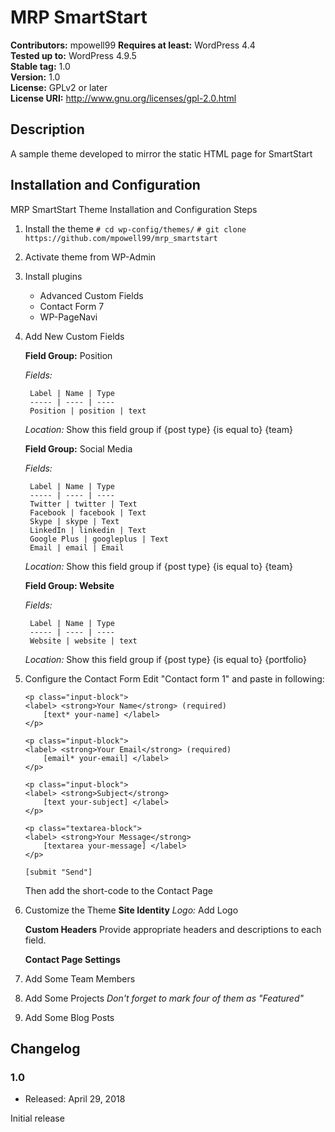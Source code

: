 # MRP SmartStart

**Contributors:** mpowell99
**Requires at least:** WordPress 4.4  
**Tested up to:** WordPress 4.9.5  
**Stable tag:** 1.0  
**Version:** 1.0  
**License:** GPLv2 or later  
**License URI:** http://www.gnu.org/licenses/gpl-2.0.html  

## Description

A sample theme developed to mirror the static HTML page for SmartStart

## Installation and Configuration
MRP SmartStart Theme
Installation and Configuration Steps

1. Install the theme
`# cd wp-config/themes/`
`# git clone https://github.com/mpowell99/mrp_smartstart`


1. Activate theme from WP-Admin


1. Install plugins
    * Advanced Custom Fields
    * Contact Form 7
    * WP-PageNavi


1. Add New Custom Fields

    **Field Group:** Position

    *Fields:*

        Label | Name | Type
        ----- | ---- | ----
        Position | position | text

    *Location:* Show this field group if {post type} {is equal to} {team}

    **Field Group:** Social Media

    *Fields:*

        Label | Name | Type
        ----- | ---- | ----
        Twitter | twitter | Text
        Facebook | facebook | Text
        Skype | skype | Text
        LinkedIn | linkedin | Text
        Google Plus | googleplus | Text
        Email | email | Email

    *Location:* Show this field group if {post type} {is equal to} {team}

    **Field Group: Website**

    *Fields:*

        Label | Name | Type
        ----- | ---- | ----
        Website | website | text

    *Location:* Show this field group if {post type} {is equal to} {portfolio}


1. Configure the Contact Form
    Edit "Contact form 1" and paste in following:

    ```
    <p class="input-block">
    <label> <strong>Your Name</strong> (required)
        [text* your-name] </label>
    </p>

    <p class="input-block">
    <label> <strong>Your Email</strong> (required)
        [email* your-email] </label>
    </p>

    <p class="input-block">
    <label> <strong>Subject</strong>
        [text your-subject] </label>
    </p>

    <p class="textarea-block">
    <label> <strong>Your Message</strong>
        [textarea your-message] </label>
    </p>

    [submit "Send"]
    ```

    Then add the short-code to the Contact Page


1. Customize the Theme
    **Site Identity**
    	*Logo:* Add Logo

    **Custom Headers**
    	Provide appropriate headers and descriptions to each field.

    **Contact Page Settings**


1. Add Some Team Members


1. Add Some Projects
    *Don't forget to mark four of them as "Featured"*


1. Add Some Blog Posts



## Changelog

### 1.0
* Released: April 29, 2018

Initial release
